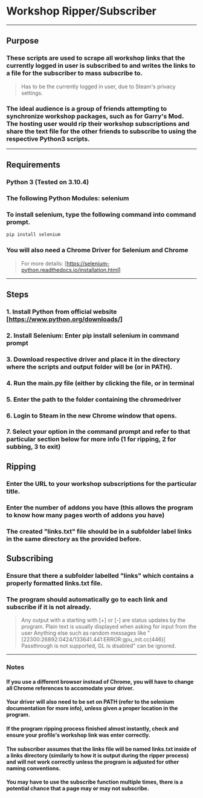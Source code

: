# **Workshop Ripper/Subscriber** #
---
## Purpose
### These scripts are used to scrape all workshop links that the currently logged in user is subscribed to and writes the links to a file for the subscriber to mass subscribe to.
> Has to be the currently logged in user, due to Steam's privacy settings.

### The ideal audience is a group of friends attempting to synchronize workshop packages, such as for Garry's Mod. The hosting user would rip their workshop subscriptions and share the text file for the other friends to subscribe to using the respective Python3 scripts.
---
## Requirements
### Python 3 (Tested on 3.10.4)
### The following Python Modules: selenium

### To install selenium, type the following command into command prompt.
```bash
pip install selenium 
```

### You will also need a Chrome Driver for Selenium and Chrome
> For more details: [https://selenium-python.readthedocs.io/installation.html]
---
## Steps 
### 1. Install Python from official website [https://www.python.org/downloads/]
### 2. Install Selenium: Enter pip install selenium in command prompt
### 3. Download respective driver and place it in the directory where the scripts and output folder will be (or in PATH).
### 4. Run the main.py file (either by clicking the file, or in terminal
### 5. Enter the path to the folder containing the chromedriver
### 6. Login to Steam in the new Chrome window that opens.
### 7. Select your option in the command prompt and refer to that particular section below for more info (1 for ripping, 2 for subbing, 3 to exit)

## Ripping
### Enter the URL to your workshop subscriptions for the particular title.
### Enter the number of addons you have (this allows the program to know how many pages worth of addons you have)
### The created "links.txt" file should be in a subfolder label links in the same directory as the provided before.

## Subscribing
### Ensure that there a subfolder labelled "links" which contains a properly formatted links.txt file.
### The program should automatically go to each link and subscribe if it is not already.

> Any output with a starting with [+] or [-] are status updates by the program.
> Plain text is usually displayed when asking for input from the user
> Anything else such as random messages like "[22300:26892:0424/133641.441:ERROR:gpu_init.cc(446)] Passthrough is not supported, GL is disabled" can be ignored.
---
### Notes
#### If you use a different browser instead of Chrome, you will have to change all Chrome references to accomodate your driver.
#### Your driver will also need to be set on PATH (refer to the selenium documentation for more info), unless given a proper location in the program.
#### If the program ripping process finished almost instantly, check and ensure your profile's workshop link was enter correctly.
#### The subscriber assumes that the links file will be named links.txt inside of a links directory (similarly to how it is output during the ripper process) and will not work correctly unless the program is adjusted for other naming conventions.
#### You may have to use the subscribe function multiple times, there is a potential chance that a page may or may not subscribe.
